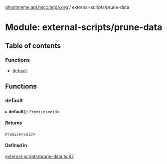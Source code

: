 [ghostmeme.api.hscc.bdpa.org](../README.md) / external-scripts/prune-data

# Module: external-scripts/prune-data

## Table of contents

### Functions

- [default](external_scripts_prune_data.md#default)

## Functions

### default

▸ **default**(): `Promise`<`void`\>

#### Returns

`Promise`<`void`\>

#### Defined in

[external-scripts/prune-data.ts:67](https://github.com/nhscc/ghostmeme.api.hscc.bdpa.org/blob/b50e614/external-scripts/prune-data.ts#L67)
